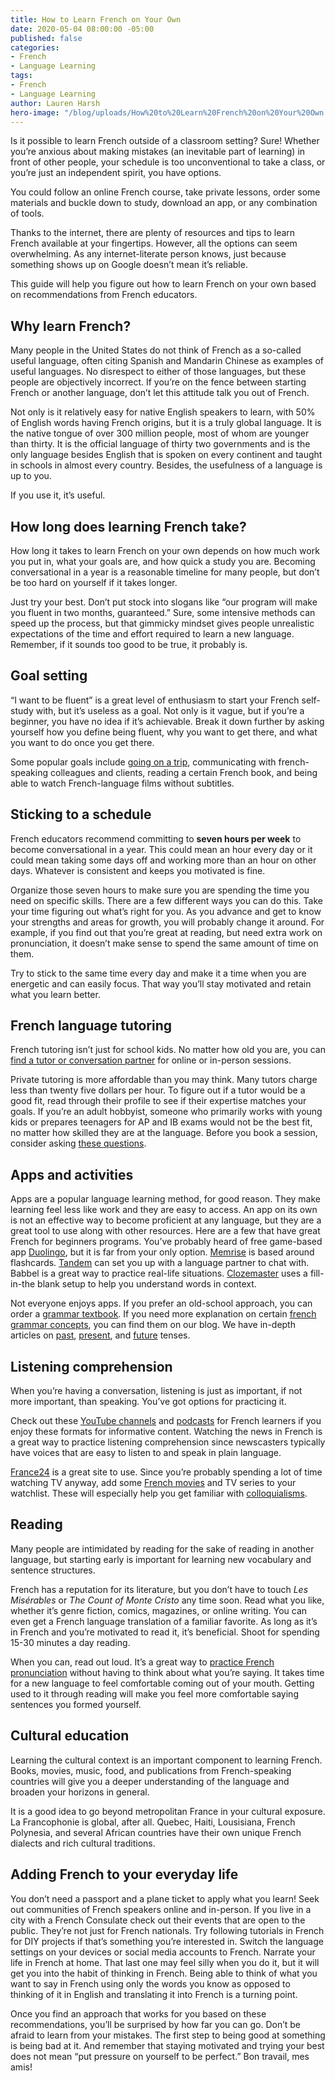 ```yaml
---
title: How to Learn French on Your Own
date: 2020-05-04 08:00:00 -05:00
published: false
categories:
- French
- Language Learning
tags:
- French
- Language Learning
author: Lauren Harsh
hero-image: "/blog/uploads/How%20to%20Learn%20French%20on%20Your%20Own.png"
---
```


Is it possible to learn French outside of a classroom setting? Sure! Whether you’re anxious about making mistakes (an inevitable part of learning) in front of other people, your schedule is too unconventional to take a class, or you’re just an independent spirit, you have options.

You could follow an online French course, take private lessons, order some materials and buckle down to study, download an app, or any combination of tools. 

Thanks to the internet, there are plenty of resources and tips to learn French available at your fingertips. However, all the options can seem overwhelming. As any internet-literate person knows, just because something shows up on Google doesn’t mean it’s reliable.

This guide will help you figure out how to learn French on your own based on recommendations from French educators. 

## Why learn French?

Many people in the United States do not think of French as a so-called useful language, often citing Spanish and Mandarin Chinese as examples of useful languages. No disrespect to either of those languages, but these people are objectively incorrect. If you’re on the fence between starting French or another language, don’t let this attitude talk you out of French. 

Not only is it relatively easy for native English speakers to learn, with 50% of English words having French origins, but it is a truly global language. It is the native tongue of over 300 million people, most of whom are younger than thirty. It is the official language of thirty two governments and is the only language besides English that is spoken on every continent and taught in schools in almost every country. Besides, the usefulness of a language is up to you.

If you use it, it’s useful.

## How long does learning French take? 

How long it takes to learn French on your own depends on how much work you put in, what your goals are, and how quick a study you are. Becoming conversational in a year is a reasonable timeline for many people, but don’t be too hard on yourself if it takes longer.

Just try your best. Don’t put stock into slogans like “our program will make you fluent in two months, guaranteed.” Sure, some intensive methods can speed up the process, but that gimmicky mindset gives people unrealistic expectations of the time and effort required to learn a new language. Remember, if it sounds too good to be true, it probably is. 

## Goal setting

“I want to be fluent” is a great level of enthusiasm to start your French self-study with, but it’s useless as a goal. Not only is it vague, but if you’re a beginner, you have no idea if it’s achievable. Break it down further by asking yourself how you define being fluent, why you want to get there, and what you want to do once you get there.

Some popular goals include [going on a trip](https://www.wyzant.com/blog/basic-french-words-phrases/), communicating with french-speaking colleagues and clients, reading a certain French book, and being able to watch French-language films without subtitles. 

## Sticking to a schedule

French educators recommend committing to **seven hours per week** to become conversational in a year. This could mean an hour every day or it could mean taking some days off and working more than an hour on other days. Whatever is consistent and keeps you motivated is fine. 

Organize those seven hours to make sure you are spending the time you need on specific skills. There are a few different ways you can do this. Take your time figuring out what’s right for you.  As you advance and get to know your strengths and areas for growth, you will probably change it around. For example, if you find out that you’re great at reading, but need extra work on pronunciation, it doesn’t make sense to spend the same amount of time on them. 

Try to stick to the same time every day and make it a time when you are energetic and can easily focus. That way you’ll stay motivated and retain what you learn better. 

## French language tutoring
French tutoring isn’t just for school kids. No matter how old you are, you can [find a tutor or conversation partner](https://www.wyzant.com/French_tutors.aspx) for online or in-person sessions.

Private tutoring is more affordable than you may think. Many tutors charge less than twenty five dollars per hour. To figure out if a tutor would be a good fit, read through their profile to see if their expertise matches your goals. If you’re an adult hobbyist, someone who primarily works with young kids or prepares teenagers for AP and IB exams would not be the best fit, no matter how skilled they are at the language. Before you book a session, consider asking [these questions](https://www.wyzant.com/blog/questions-to-ask-tutors/). 

## Apps and activities

Apps are a popular language learning method, for good reason. They make learning feel less like work and they are easy to access. An app on its own is not an effective way to become proficient at any language, but they are a great tool to use along with other resources. Here are a few that have great French for beginners programs. You’ve probably heard of free game-based app [Duolingo](https://www.duolingo.com/), but it is far from your only option. [Memrise](https://www.memrise.com/) is based around flashcards. [Tandem](https://www.tandem.net/) can set you up with a language partner to chat with. Babbel is a great way to practice real-life situations. [Clozemaster](https://www.clozemaster.com/) uses a fill-in-the blank setup to help you understand words in context. 

Not everyone enjoys apps. If you prefer an old-school approach, you can order a [grammar textbook](https://www.thoughtco.com/french-grammar-books-4776416). If you need more explanation on certain [french grammar concepts](https://www.wyzant.com/blog/french-grammar-basics/), you can find them on our blog. We have in-depth articles on [past](https://www.wyzant.com/blog/french-past-tense/), [present](https://www.wyzant.com/blog/french-verbs-present-tense/), and [future](https://www.wyzant.com/blog/french-future-tense/) tenses. 

## Listening comprehension

When you’re having a conversation, listening is just as important, if not more important, than speaking. You’ve got options for practicing it. 

Check out these [YouTube channels](https://frenchtogether.com/learn-french-youtube/) and [podcasts](https://www.fluentu.com/blog/french/french-podcasts/) for French learners if you enjoy these formats for informative content. Watching the news in French is a great way to practice listening comprehension since newscasters typically have voices that are easy to listen to and speak in plain language.

[France24](https://www.france24.com/fr/direct) is a great site to use. Since you’re probably spending a lot of time watching TV anyway, add some [French movies](https://www.fluentu.com/blog/french/learn-french-movies/) and TV series to your watchlist. These will especially help you get familiar with [colloquialisms](https://www.wyzant.com/blog/french-expressions/). 

## Reading
 
Many people are intimidated by reading for the sake of reading in another language, but starting early is important for learning new vocabulary and sentence structures. 

French has a reputation for its literature, but you don’t have to touch *Les Misérables* or *The Count of Monte Cristo* any time soon. Read what you like, whether it’s genre fiction, comics, magazines, or online writing. You can even get a French language translation of a familiar favorite. As long as it’s in French and you’re motivated to read it, it’s beneficial. Shoot for spending 15-30 minutes a day reading.
 
When you can, read out loud. It’s a great way to [practice French pronunciation](https://www.wyzant.com/blog/french-pronunciation/) without having to think about what you’re saying. It takes time for a new language to feel comfortable coming out of your mouth. Getting used to it through reading will make you feel more comfortable saying sentences you formed yourself. 

## Cultural education
 
Learning the cultural context is an important component to learning French. Books, movies, music, food, and publications from French-speaking countries will give you a deeper understanding of the language and broaden your horizons in general. 
 
It is a good idea to go beyond metropolitan France in your cultural exposure. La Francophonie is global, after all. Quebec, Haiti, Lousisiana, French Polynesia, and several African countries have their own unique French dialects and rich cultural traditions. 

 
## Adding French to your everyday life
 
You don’t need a passport and a plane ticket to apply what you learn! Seek out communities of French speakers online and in-person. If you live in a city with a French Consulate check out their events that are open to the public. They’re not just for French nationals. Try following tutorials in French for DIY projects if that’s something you’re interested in. Switch the language settings on your devices or social media accounts to French. Narrate your life in French at home. That last one may feel silly when you do it, but it will get you into the habit of thinking in French. Being able to think of what you want to say in French using only the words you know as opposed to thinking of it in English and translating it into French is a turning point. 
 
Once you find an approach that works for you based on these recommendations, you’ll be surprised by how far you can go. Don’t be afraid to learn from your mistakes. The first step to being good at something is being bad at it. And remember that staying motivated and trying your best does not mean “put pressure on yourself to be perfect.” Bon travail, mes amis! 

